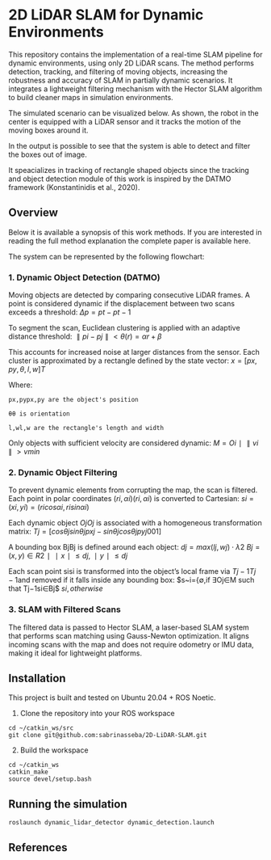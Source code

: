 # 2D LiDAR SLAM for Dynamic Environments 

This repository contains the implementation of a real-time SLAM pipeline for dynamic environments, using only 2D LiDAR scans. The method performs detection, tracking, and filtering of moving objects, increasing the robustness and accuracy of SLAM in partially dynamic scenarios. It integrates a lightweight filtering mechanism with the Hector SLAM algorithm to build cleaner maps in simulation environments.

The simulated scenario can be visualized below. As shown, the robot in the center is equipped with a LiDAR sensor and it tracks the motion of the moving boxes around it. 


In the output is possible to see that the system is able to detect and filter the boxes out of image.

It speacializes in tracking of rectangle shaped objects since the tracking and object detection module of this work is inspired by the DATMO framework (Konstantinidis
et al., 2020).

## Overview 

Below it is available a synopsis of this work methods. If you are interested in reading the full method explanation the complete paper is available here.

The system can be represented by the following flowchart:



### 1. Dynamic Object Detection (DATMO)

Moving objects are detected by comparing consecutive LiDAR frames. A point is considered dynamic if the displacement between two scans exceeds a threshold:
$Δp=pt−pt−1$

To segment the scan, Euclidean clustering is applied with an adaptive distance threshold:
$∥pi−pj∥<θ(r)=αr+β$


This accounts for increased noise at larger distances from the sensor. Each cluster is approximated by a rectangle defined by the state vector:
$x=[px,py,θ,l,w]T$

Where:

    px,pypx​,py​ are the object's position

    θθ is orientation

    l,wl,w are the rectangle's length and width

Only objects with sufficient velocity are considered dynamic:
$M={Oi∣∥vi∥>vmin}$

### 2. Dynamic Object Filtering

To prevent dynamic elements from corrupting the map, the scan is filtered. Each point in polar coordinates $(ri,αi)(ri​,αi​)$ is converted to Cartesian:
$si=(xi,yi)=(ricos⁡αi,risin⁡αi)$

Each dynamic object $OjOj​$ is associated with a homogeneous transformation matrix:
$Tj=[cos⁡θjsin⁡θjpxj−sin⁡θjcos⁡θjpyj001]$

A bounding box BjBj​ is defined around each object:
$dj=max⁡(lj,wj)⋅λ2$
$Bj={(x,y)∈R2∣∣x∣≤dj,∣y∣≤dj}$

Each scan point sisi​ is transformed into the object’s local frame via $Tj−1Tj−1​$ and removed if it falls inside any bounding box:
$s~i={∅,if ∃Oj∈M such that Tj−1si∈Bj$
$si,otherwise$

### 3. SLAM with Filtered Scans

The filtered data is passed to Hector SLAM, a laser-based SLAM system that performs scan matching using Gauss-Newton optimization. It aligns incoming scans with the map and does not require odometry or IMU data, making it ideal for lightweight platforms.


## Installation

This project is built and tested on Ubuntu 20.04 + ROS Noetic.

1. Clone the repository into your ROS workspace

```
cd ~/catkin_ws/src
git clone git@github.com:sabrinasseba/2D-LiDAR-SLAM.git
```
2. Build the workspace

```
cd ~/catkin_ws
catkin_make
source devel/setup.bash
```

## Running the simulation

```
roslaunch dynamic_lidar_detector dynamic_detection.launch
```

## References
